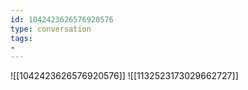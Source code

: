 ```yaml
---
id: 1042423626576920576
type: conversation
tags:
- 
---
```

![[1042423626576920576]]
![[1132523173029662727]]

